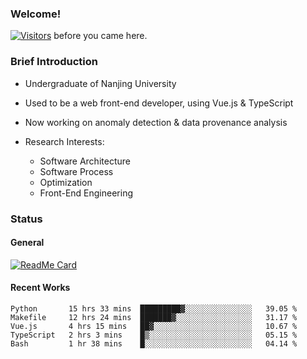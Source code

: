 ### Welcome!

[![Visitors](https://visitor-badge.laobi.icu/badge?page_id=HermitSun.HermitSun)]() before you came here.

### Brief Introduction

- Undergraduate of Nanjing University

- Used to be a web front-end developer, using Vue.js & TypeScript

- Now working on anomaly detection & data provenance analysis

- Research Interests: 
  - Software Architecture
  - Software Process
  - Optimization
  - Front-End Engineering

### Status

#### General

[![ReadMe Card](https://github-readme-stats.hermitsun.vercel.app/api?username=HermitSun&count_private=true&show_icons=true)]()

#### Recent Works

<!--START_SECTION:waka-->
```text
Python       15 hrs 33 mins  █████████▓░░░░░░░░░░░░░░░   39.05 % 
Makefile     12 hrs 24 mins  ███████▓░░░░░░░░░░░░░░░░░   31.17 % 
Vue.js       4 hrs 15 mins   ██▓░░░░░░░░░░░░░░░░░░░░░░   10.67 % 
TypeScript   2 hrs 3 mins    █▒░░░░░░░░░░░░░░░░░░░░░░░   05.15 % 
Bash         1 hr 38 mins    █░░░░░░░░░░░░░░░░░░░░░░░░   04.14 % 
```
<!--END_SECTION:waka-->
